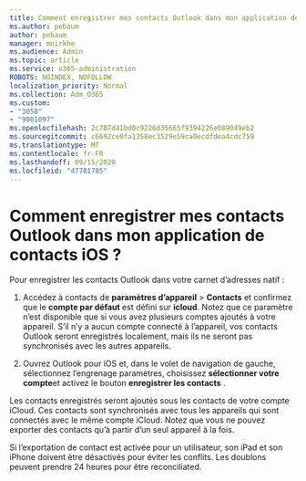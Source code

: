 ```yaml
---
title: Comment enregistrer mes contacts Outlook dans mon application de contacts iOS ?
ms.author: pebaum
author: pebaum
manager: mnirkhe
ms.audience: Admin
ms.topic: article
ms.service: o365-administration
ROBOTS: NOINDEX, NOFOLLOW
localization_priority: Normal
ms.collection: Adm_O365
ms.custom:
- "3058"
- "9001097"
ms.openlocfilehash: 2c787d41bd0c9226d35665f9394226e089049eb2
ms.sourcegitcommit: c6692ce0fa1358ec3529e59ca0ecdfdea4cdc759
ms.translationtype: MT
ms.contentlocale: fr-FR
ms.lasthandoff: 09/15/2020
ms.locfileid: "47781785"
---
```

# <a name="how-do-i-save-my-outlook-contacts-to-my-ios-contacts-app"></a>Comment enregistrer mes contacts Outlook dans mon application de contacts iOS ?

Pour enregistrer les contacts Outlook dans votre carnet d’adresses natif :
 
1. Accédez à contacts de **paramètres d’appareil**  >  **Contacts** et confirmez que le **compte par défaut** est défini sur **icloud**. Notez que ce paramètre n’est disponible que si vous avez plusieurs comptes ajoutés à votre appareil. S’il n’y a aucun compte connecté à l’appareil, vos contacts Outlook seront enregistrés localement, mais ils ne seront pas synchronisés avec les autres appareils.
 
2. Ouvrez Outlook pour iOS et, dans le volet de navigation de gauche, sélectionnez l’engrenage paramètres, choisissez **sélectionner votre compte**et activez le bouton **enregistrer les contacts** .
 
Les contacts enregistrés seront ajoutés sous les contacts de votre compte iCloud. Ces contacts sont synchronisés avec tous les appareils qui sont connectés avec le même compte iCloud. Notez que vous ne pouvez exporter des contacts qu’à partir d’un seul appareil à la fois.
 
Si l’exportation de contact est activée pour un utilisateur, son iPad et son iPhone doivent être désactivés pour éviter les conflits. Les doublons peuvent prendre 24 heures pour être reconciliated.